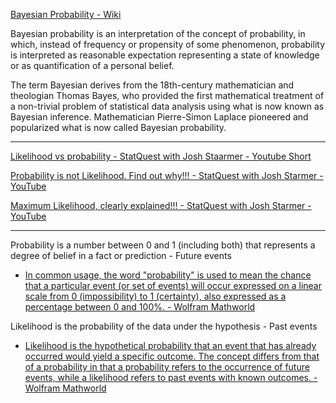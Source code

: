[Bayesian Probability - Wiki](https://en.wikipedia.org/wiki/Bayesian_probability)

Bayesian probability is an interpretation of the concept of probability, in which, instead of frequency or propensity of some 
phenomenon, probability is interpreted as reasonable expectation representing a state of knowledge or as quantification of a personal
belief.

The term Bayesian derives from the 18th-century mathematician and theologian Thomas Bayes, who provided the first mathematical
treatment of a non-trivial problem of statistical data analysis using what is now known as Bayesian inference. Mathematician 
Pierre-Simon Laplace pioneered and popularized what is now called Bayesian probability.

- - - -

[Likelihood vs probability - StatQuest with Josh Staarmer - Youtube Short](https://youtu.be/pYxNSUDSFH4?si=HJHmHJU_PnTWB1UP)

[Probability is not Likelihood. Find out why!!! - StatQuest with Josh Starmer - YouTube](https://youtu.be/pYxNSUDSFH4?si=HJHmHJU_PnTWB1UP)

[Maximum Likelihood, clearly explained!!!  - StatQuest with Josh Starmer - YouTube](https://youtu.be/XepXtl9YKwc?si=9536F7JOTWsFmJUL)

- - - -

Probability is a number between 0 and 1 (including both) that represents a degree of belief in a fact or prediction - Future events

*  [In common usage, the word "probability" is used to mean the chance that a particular event (or set of events) will occur expressed on a linear scale from 0 (impossibility) to 1 (certainty), also expressed as a percentage between 0 and 100%. - Wolfram Mathworld](https://mathworld.wolfram.com/Probability.html)

Likelihood is the probability of the data under the hypothesis - Past events

* [Likelihood is the hypothetical probability that an event that has already occurred would yield a specific outcome. The concept differs from that of a probability in that a probability refers to the occurrence of future events, while a likelihood refers to past events with known outcomes. - Wolfram Mathworld](https://mathworld.wolfram.com/Likelihood.html)
